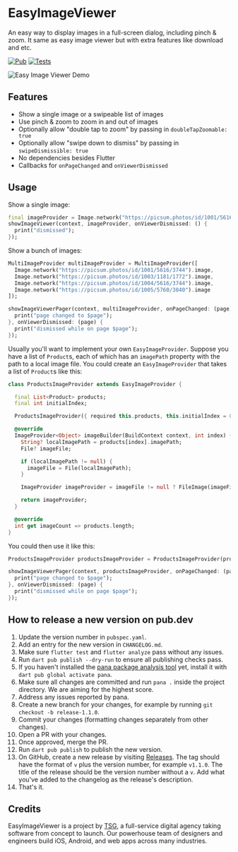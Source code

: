 # EasyImageViewer

An easy way to display images in a full-screen dialog, including pinch & zoom.
It same as easy image viewer but with extra features like download and etc.

[![Pub](https://img.shields.io/pub/v/easy_image_viewer.svg)](https://pub.dartlang.org/packages/easy_image_viewer)
[![Tests](https://github.com/thesmythgroup/easy_image_viewer/actions/workflows/dart.yml/badge.svg)](https://github.com/thesmythgroup/easy_image_viewer/actions/workflows/dart.yml)

![Easy Image Viewer Demo](https://github.com/thesmythgroup/easy_image_viewer/blob/main/demo_images/demo1.gif?raw=true "Easy Image Viewer Demo")

## Features

* Show a single image or a swipeable list of images
* Use pinch & zoom to zoom in and out of images
* Optionally allow "double tap to zoom" by passing in `doubleTapZoomable: true`
* Optionally allow "swipe down to dismiss" by passing in `swipeDismissible: true`
* No dependencies besides Flutter
* Callbacks for `onPageChanged` and `onViewerDismissed`

## Usage

Show a single image:

```dart
final imageProvider = Image.network("https://picsum.photos/id/1001/5616/3744").image;
showImageViewer(context, imageProvider, onViewerDismissed: () {
  print("dismissed");
});
```

Show a bunch of images:

```dart
MultiImageProvider multiImageProvider = MultiImageProvider([
  Image.network("https://picsum.photos/id/1001/5616/3744").image,
  Image.network("https://picsum.photos/id/1003/1181/1772").image,
  Image.network("https://picsum.photos/id/1004/5616/3744").image,
  Image.network("https://picsum.photos/id/1005/5760/3840").image
]);

showImageViewerPager(context, multiImageProvider, onPageChanged: (page) {
  print("page changed to $page");
}, onViewerDismissed: (page) {
  print("dismissed while on page $page");
});
```

Usually you'll want to implement your own `EasyImageProvider`. Suppose you have
a list of `Product`s, each of which has an `imagePath` property with the path
to a local image file. You could create an `EasyImageProvider` that takes a list
of `Product`s like this:

```dart
class ProductsImageProvider extends EasyImageProvider {

  final List<Product> products;
  final int initialIndex;

  ProductsImageProvider({ required this.products, this.initialIndex = 0 });

  @override
  ImageProvider<Object> imageBuilder(BuildContext context, int index) {
    String? localImagePath = products[index].imagePath;
    File? imageFile;

    if (localImagePath != null) {
      imageFile = File(localImagePath);
    }

    ImageProvider imageProvider = imageFile != null ? FileImage(imageFile) : AssetImage("assets/images/product_placeholder.jpg") as ImageProvider;

    return imageProvider;
  }

  @override
  int get imageCount => products.length;  
}
```

You could then use it like this:

```dart
ProductsImageProvider productsImageProvider = ProductsImageProvider(products: products);

showImageViewerPager(context, productsImageProvider, onPageChanged: (page) {
  print("page changed to $page");
}, onViewerDismissed: (page) {
  print("dismissed while on page $page");
});
```

## How to release a new version on pub.dev
1. Update the version number in `pubspec.yaml`.
2. Add an entry for the new version in `CHANGELOG.md`.
3. Make sure `flutter test` and `flutter analyze` pass without any issues.
4. Run `dart pub publish --dry-run` to ensure all publishing checks pass.
5. If you haven't installed the [pana package analysis tool](https://pub.dev/packages/pana) yet, install it with `dart pub global activate pana`.
6. Make sure all changes are committed and run `pana .` inside the project directory. We are aiming for the highest score.
7. Address any issues reported by pana.
8. Create a new branch for your changes, for example by running `git checkout -b release-1.1.0`.
9. Commit your changes (formatting changes separately from other changes).
10. Open a PR with your changes.
11. Once approved, merge the PR.
12. Run `dart pub publish` to publish the new version.
13. On GitHub, create a new release by visiting [Releases](https://github.com/thesmythgroup/easy_image_viewer/releases). The tag should have the format of `v` plus the version number, for example `v1.1.0`. The title of the release should be the version number without a `v`. Add what you've added to the changelog as the release's description.
14. That's it.


## Credits

EasyImageViewer is a project by [TSG](https://thesmythgroup.com/), a full-service digital agency taking software from concept to launch.
Our powerhouse team of designers and engineers build iOS, Android, and web apps across many industries.
